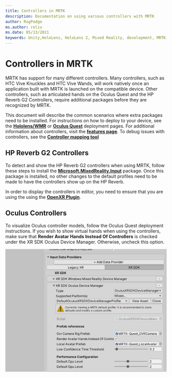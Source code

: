 ```yaml
---
title: Controllers in MRTK
description: Documentation on using various controllers with MRTK
author: RogPodge
ms.author: roliu
ms.date: 05/13/2021
keywords: Unity,HoloLens, HoloLens 2, Mixed Reality, development, MRTK, Controllers, HP Reverb, Oculus, HTC Vive, Hands
---
```


# Controllers in MRTK

MRTK has support for many different controllers. Many controllers, such as HTC Vive Knuckles and HTC Vive Wands, will work natively once an application built with MRTK is launched on the compatible device. Other controllers, such as articulated hands on the Oculus Quest and the HP Reverb G2 Controllers, require additional packages before they are recognized by MRTK.

This document will describe the common scenarios where extra packages need to be installed. For instructions on how to deploy to your device, see the [**Hololens/WMR**](./wmr-mrtk.md) or [**Oculus Quest**](/windows/mixed-reality/mrtk-unity/supported-devices/oclus-quest-mrtk) deployment pages. For additional information about controllers, visit the [**features page**](../features/input/controllers.md). To debug issues with controllers, see the [**Controller mapping tool**](../features/tools/controller-mapping-tool.md)

## HP Reverb G2 Controllers

To detect and show the HP Reverb G2 controllers when using MRTK, follow these steps to install the [**Microsoft.MixedReality.Input**](/windows/mixed-reality/develop/unity/unity-reverb-g2-controllers#installing-microsoftmixedrealityinput-with-the-mixed-reality-feature-tool) package. Once this package is installed, no other changes to the default profiles need to be made to have the controllers show up on the HP Reverb. 

In order to display the controllers in editor, you need to ensure that you are using the using the [**OpenXR Plugin**](/windows/mixed-reality/develop/unity/openxr-getting-started).

## Oculus Controllers 

To visualize Oculus controller models, follow the Oculus Quest deployment instructions. If you wish to show virtual hands when using the controllers, make sure that **Render Avatar Hands Instead Of Controllers** is checked under the XR SDK Oculus Device Manager. Otherwise, uncheck this option.

![OculusDeviceManagerVisualizationSettings](../images/cross-platform/oculus-quest/OculusDeviceManager.png)